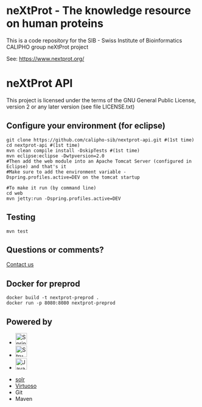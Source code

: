 # neXtProt - The knowledge resource on human proteins

This is a code repository for the SIB - Swiss Institute of Bioinformatics CALIPHO group neXtProt project

See: https://www.nextprot.org/

# neXtProt API

This project is licensed under the terms of the GNU General Public License, version 2 or any later version (see file LICENSE.txt)

## Configure your environment (for eclipse)
```shell
git clone https://github.com/calipho-sib/nextprot-api.git #(1st time) 
cd nextprot-api #(1st time) 
mvn clean compile install -DskipTests #(1st time)
mvn eclipse:eclipse -Dwtpversion=2.0
#Then add the web module into an Apache Tomcat Server (configured in Eclipse) and that's it
#Make sure to add the environment variable -Dspring.profiles.active=DEV on the tomcat startup

#To make it run (by command line)
cd web
mvn jetty:run -Dspring.profiles.active=DEV
```

## Testing
```
mvn test
```
## Questions or comments? 
[Contact us](http://www.nextprot.org/contact/us)


## Docker for preprod

```shell
docker build -t nextprot-preprod .
docker run -p 8080:8080 nextprot-preprod
```

## Powered by 
<ul>
	<li>
		<a href="http://spring.io" target="_blank">	<img alt="Spring" height="30" src="http://blog.goyello.com/wp-content/uploads/2011/12/Logo_Spring_252x150.png"/> </a>
	</li>
	<li>
		<a href="http://structure101.com" target="_blank">	<img alt="Structure101" height="30" src="http://structure101.com/images/s101_170.png"/> </a>
	</li>
	<li>
		<a href="http://www.ej-technologies.com/products/jprofiler/overview.html" target="_blank">
		             <img alt="Java Profiler" height="30" src="http://blog.idrsolutions.com/wp-content/uploads/2013/09/logo_jprofiler01.gif"/> 
		</a>
	</li>
</ul>

* [solr](http://lucene.apache.org/solr/) 
* [Virtuoso](http://http://virtuoso.openlinksw.com/)
* Git
* Maven


